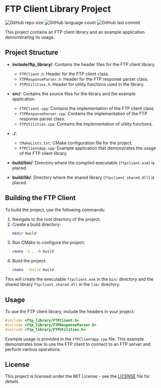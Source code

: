 
# FTP Client Library Project

![GitHub repo size](https://img.shields.io/github/repo-size/tonywied17/ftp-client-cpp?style=for-the-badge)
![GitHub language count](https://img.shields.io/github/languages/top/tonywied17/ftp-client-cpp?style=for-the-badge)
![GitHub last commit](https://img.shields.io/github/last-commit/tonywied17/ftp-client-cpp?style=for-the-badge)

This project contains an FTP client library and an example application demonstrating its usage.

## Project Structure

- **include/ftp_library/**: Contains the header files for the FTP client library.
    - `FTPClient.h`: Header for the FTP client class.
    - `FTPResponseParser.h`: Header for the FTP response parser class.
    - `FTPUtilities.h`: Header for utility functions used in the library.
  
- **src/**: Contains the source files for the library and the example application.
    - `FTPClient.cpp`: Contains the implementation of the FTP client class.
    - `FTPResponseParser.cpp`: Contains the implementation of the FTP response parser class.
    - `FTPUtilities.cpp`: Contains the implementation of utility functions.

- **./**:
    - `CMakeLists.txt`: CMake configuration file for the project.
    - `FTPClientApp.cpp`: Example application that demonstrates the usage of the FTP client library.

- **build/bin/**: Directory where the compiled executable (`ftpclient.exe`) is placed.
  
- **build/lib/**: Directory where the shared library (`ftpclient_shared.dll`) is placed.

## Building the FTP Client

To build the project, use the following commands:

1. Navigate to the root directory of the project.
2. Create a build directory:
   ```bash
   mkdir build
   ```
3. Run CMake to configure the project:
   ```bash
   cmake -S . -B build
   ```
4. Build the project:
   ```bash
   cmake --build build
   ```

This will create the executable `ftpclient.exe` in the `bin/` directory and the shared library `ftpclient_shared.dll` in the `lib/` directory.

## Usage

To use the FTP client library, include the headers in your project:
```cpp
#include <ftp_library/FTPClient.h>
#include <ftp_library/FTPResponseParser.h>
#include <ftp_library/FTPUtilities.h>
```

Example usage is provided in the `FTPClientApp.cpp` file. This example demonstrates how to use the FTP client to connect to an FTP server and perform various operations.

## License

This project is licensed under the MIT License - see the [LICENSE](LICENSE) file for details.